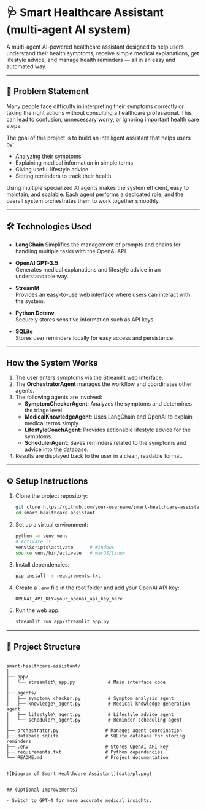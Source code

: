 
# 🩺 Smart Healthcare Assistant (multi-agent AI system)

A multi-agent AI-powered healthcare assistant designed to help users understand their health symptoms, receive simple medical explanations, get lifestyle advice, and manage health reminders — all in an easy and automated way.

---

## 📝 Problem Statement

Many people face difficulty in interpreting their symptoms correctly or taking the right actions without consulting a healthcare professional. This can lead to confusion, unnecessary worry, or ignoring important health care steps.  

The goal of this project is to build an intelligent assistant that helps users by:
- Analyzing their symptoms
- Explaining medical information in simple terms
- Giving useful lifestyle advice
- Setting reminders to track their health

Using multiple specialized AI agents makes the system efficient, easy to maintain, and scalable. Each agent performs a dedicated role, and the overall system orchestrates them to work together smoothly.

---

## 🛠️ Technologies Used

- **LangChain** 
  Simplifies the management of prompts and chains for handling multiple tasks with the OpenAI API.

- **OpenAI GPT-3.5**  
  Generates medical explanations and lifestyle advice in an understandable way.

- **Streamlit**  
  Provides an easy-to-use web interface where users can interact with the system.

- **Python Dotenv**  
  Securely stores sensitive information such as API keys.

- **SQLite**  
  Stores user reminders locally for easy access and persistence.

---

##  How the System Works

1. The user enters symptoms via the Streamlit web interface.
2. The **OrchestratorAgent** manages the workflow and coordinates other agents.
3. The following agents are involved:
    - **SymptomCheckerAgent**: Analyzes the symptoms and determines the triage level.
    - **MedicalKnowledgeAgent**: Uses LangChain and OpenAI to explain medical terms simply.
    - **LifestyleCoachAgent**: Provides actionable lifestyle advice for the symptoms.
    - **SchedulerAgent**: Saves reminders related to the symptoms and advice into the database.
4. Results are displayed back to the user in a clean, readable format.

---

## ⚙️ Setup Instructions

1. Clone the project repository:
    ```bash
    git clone https://github.com/your-username/smart-healthcare-assistant.git
    cd smart-healthcare-assistant
    ```

2. Set up a virtual environment:
    ```bash
    python -m venv venv
    # Activate it
    venv\Scripts\activate      # Windows
    source venv/bin/activate   # macOS/Linux
    ```

3. Install dependencies:
    ```bash
    pip install -r requirements.txt
    ```

4. Create a `.env` file in the root folder and add your OpenAI API key:
    ```
    OPENAI_API_KEY=your_openai_api_key_here
    ```

5. Run the web app:
    ```bash
    streamlit run app/streamlit_app.py
    ```

---

## 📁 Project Structure

````

smart-healthcare-assistant/
│
├── app/
│   └── streamlit\_app.py            # Main interface code
│
├── agents/
│   ├── symptom\_checker.py          # Symptom analysis agent
│   ├── knowledge\_agent.py          # Medical knowledge generation agent
│   ├── lifestyle\_agent.py          # Lifestyle advice agent
│   └── scheduler\_agent.py          # Reminder scheduling agent
│
├── orchestrator.py                 # Manages agent coordination
├── database.sqlite                 # SQLite database for storing reminders
├── .env                            # Stores OpenAI API key
├── requirements.txt                # Python dependencies
└── README.md                       # Project documentation


![Diagram of Smart Healthcare Assistant](data/pl.png)


## (Optional Improvements)

- Switch to GPT-4 for more accurate medical insights.


